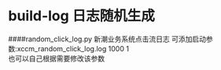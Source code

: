 # build-log  日志随机生成
####random_click_log.py 新潮业务系统点击流日志
可添加启动参数:xccm_random_click_log.log 1000 1  
也可以自己根据需要修改该参数